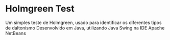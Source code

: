 # Holmgreen Test
Um simples teste de Holmgreen, usado para identificar os diferentes tipos de daltonismo 
Desenvolvido em Java, utilizando Java Swing na IDE Apache NetBeans
